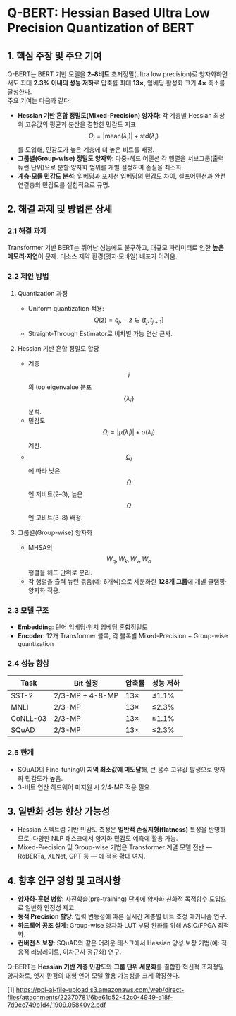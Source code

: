 # Q-BERT: Hessian Based Ultra Low Precision Quantization of BERT

## 1. 핵심 주장 및 주요 기여  
Q-BERT는 BERT 기반 모델을 **2–8비트** 초저정밀(ultra low precision)로 양자화하면서도 최대 **2.3% 이내의 성능 저하**로 압축률 최대 **13×**, 임베딩·활성화 크기 **4×** 축소를 달성한다.  
주요 기여는 다음과 같다.  
- **Hessian 기반 혼합 정밀도(Mixed-Precision) 양자화**: 각 계층별 Hessian 최상위 고유값의 평균과 분산을 결합한 민감도 지표 $$\Omega_i = |\mathrm{mean}(\lambda_i)| + \mathrm{std}(\lambda_i)$$를 도입해, 민감도가 높은 계층에 더 높은 비트를 배정.  
- **그룹별(Group-wise) 정밀도 양자화**: 다중-헤드 어텐션 각 행렬을 서브그룹(출력 뉴런 단위)으로 분할·양자화 범위를 개별 설정하여 손실을 최소화.  
- **계층·모듈 민감도 분석**: 임베딩과 포지션 임베딩의 민감도 차이, 셀프어텐션과 완전연결층의 민감도를 실험적으로 규명.  

## 2. 해결 과제 및 방법론 상세

### 2.1 해결 과제  
Transformer 기반 BERT는 뛰어난 성능에도 불구하고, 대규모 파라미터로 인한 **높은 메모리·지연**이 문제. 리소스 제약 환경(엣지·모바일) 배포가 어려움.

### 2.2 제안 방법

1) Quantization 과정  
   - Uniform quantization 적용:  
     $$Q(z) = q_j,\quad z\in(t_j, t_{j+1}]$$  
   - Straight-Through Estimator로 비차별 가능 연산 근사.

2) Hessian 기반 혼합 정밀도 할당  
   - 계층 $$i$$의 top eigenvalue 분포 $$\{\lambda_i\}$$ 분석.  
   - 민감도 $$\Omega_i = |\mu(\lambda_i)| + \sigma(\lambda_i)$$ 계산.  
   - $$\Omega_i$$에 따라 낮은 $$\Omega$$엔 저비트(2–3), 높은 $$\Omega$$엔 고비트(3–8) 배정.

3) 그룹별(Group-wise) 양자화  
   - MHSA의 $$W_q, W_k, W_v, W_o$$ 행렬을 헤드 단위로 분리.  
   - 각 행렬을 출력 뉴런 묶음(예: 6개씩)으로 세분화한 **128개 그룹**에 개별 클램핑·양자화 적용.

### 2.3 모델 구조  
- **Embedding**: 단어 임베딩·위치 임베딩 혼합정밀도  
- **Encoder**: 12개 Transformer 블록, 각 블록별 Mixed-Precision + Group-wise quantization  

### 2.4 성능 향상  
| Task    | Bit 설정        | 압축률    | 성능 저하       |
|---------|-----------------|----------|---------------|
| SST-2   | 2/3-MP + 4-8-MP | 13×       | ≤1.1%         |
| MNLI    | 2/3-MP          | 13×       | ≤2.3%         |
| CoNLL-03| 2/3-MP          | 13×       | ≤1.1%         |
| SQuAD   | 2/3-MP          | 13×       | ≤2.3%         |

### 2.5 한계  
- SQuAD의 Fine-tuning이 **지역 최소값에 미도달**해, 큰 음수 고유값 발생으로 양자화 민감도가 높음.  
- 3-비트 연산 하드웨어 미지원 시 2/4-MP 적용 필요.

## 3. 일반화 성능 향상 가능성  
- Hessian 스펙트럼 기반 민감도 측정은 **일반적 손실지형(flatness)** 특성을 반영하므로, 다양한 NLP 태스크에서 양자화 민감도 예측에 활용 가능.  
- Mixed-Precision 및 Group-wise 기법은 Transformer 계열 모델 전반 — RoBERTa, XLNet, GPT 등 — 에 적용 확대 여지.

## 4. 향후 연구 영향 및 고려사항  
- **양자화-훈련 병합**: 사전학습(pre-training) 단계에 양자화 친화적 목적함수 도입으로 일반화 안정성 제고.  
- **동적 Precision 할당**: 입력 변동성에 따른 실시간 계층별 비트 조정 메커니즘 연구.  
- **하드웨어 공조 설계**: Group-wise 양자화 LUT 부담 완화를 위해 ASIC/FPGA 최적화.  
- **컨버전스 보장**: SQuAD와 같은 어려운 태스크에서 Hessian 양성 보장 기법(예: 적응적 러닝레이트, 이차근사 정규화) 연구.  

Q-BERT는 **Hessian 기반 계층 민감도**와 **그룹 단위 세분화**를 결합한 혁신적 초저정밀 양자화로, 엣지 환경의 대형 언어 모델 활용 가능성을 크게 확장한다.

[1] https://ppl-ai-file-upload.s3.amazonaws.com/web/direct-files/attachments/22370781/6be61d52-42c0-4949-a18f-7d9ec749b1d4/1909.05840v2.pdf
